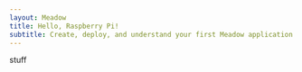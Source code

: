 ```yaml
---
layout: Meadow
title: Hello, Raspberry Pi!
subtitle: Create, deploy, and understand your first Meadow application.
---
```


stuff
